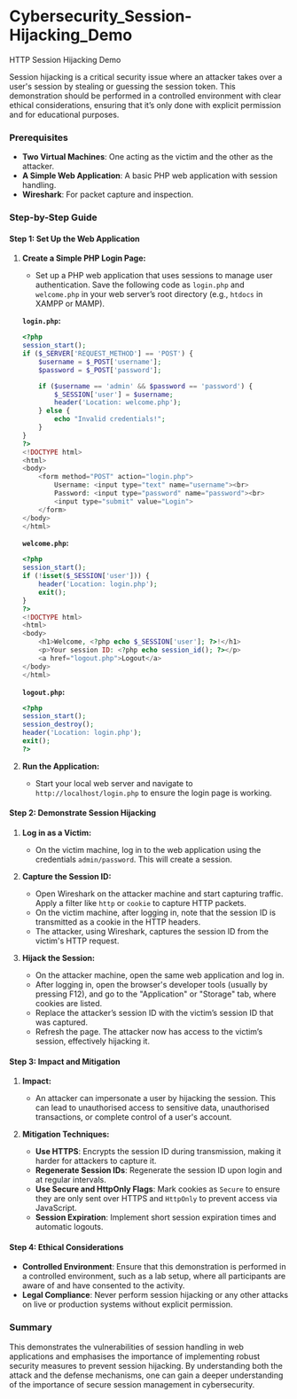 # Cybersecurity_Session-Hijacking_Demo
HTTP Session Hijacking Demo

Session hijacking is a critical security issue where an attacker takes over a user's session by stealing or guessing the session token. This demonstration should be performed in a controlled environment with clear ethical considerations, ensuring that it’s only done with explicit permission and for educational purposes.

### Prerequisites
- **Two Virtual Machines**: One acting as the victim and the other as the attacker.
- **A Simple Web Application**: A basic PHP web application with session handling.
- **Wireshark**: For packet capture and inspection.

### Step-by-Step Guide

#### Step 1: Set Up the Web Application

1. **Create a Simple PHP Login Page:**
   - Set up a PHP web application that uses sessions to manage user authentication. Save the following code as `login.php` and `welcome.php` in your web server’s root directory (e.g., `htdocs` in XAMPP or MAMP).

   **`login.php`:**

   ```php
   <?php
   session_start();
   if ($_SERVER['REQUEST_METHOD'] == 'POST') {
       $username = $_POST['username'];
       $password = $_POST['password'];

       if ($username == 'admin' && $password == 'password') {
           $_SESSION['user'] = $username;
           header('Location: welcome.php');
       } else {
           echo "Invalid credentials!";
       }
   }
   ?>
   <!DOCTYPE html>
   <html>
   <body>
       <form method="POST" action="login.php">
           Username: <input type="text" name="username"><br>
           Password: <input type="password" name="password"><br>
           <input type="submit" value="Login">
       </form>
   </body>
   </html>
   ```

   **`welcome.php`:**

   ```php
   <?php
   session_start();
   if (!isset($_SESSION['user'])) {
       header('Location: login.php');
       exit();
   }
   ?>
   <!DOCTYPE html>
   <html>
   <body>
       <h1>Welcome, <?php echo $_SESSION['user']; ?>!</h1>
       <p>Your session ID: <?php echo session_id(); ?></p>
       <a href="logout.php">Logout</a>
   </body>
   </html>
   ```

   **`logout.php`:**

   ```php
   <?php
   session_start();
   session_destroy();
   header('Location: login.php');
   exit();
   ?>
   ```

2. **Run the Application:**
   - Start your local web server and navigate to `http://localhost/login.php` to ensure the login page is working.

#### Step 2: Demonstrate Session Hijacking

1. **Log in as a Victim:**
   - On the victim machine, log in to the web application using the credentials `admin/password`. This will create a session.

2. **Capture the Session ID:**
   - Open Wireshark on the attacker machine and start capturing traffic. Apply a filter like `http` or `cookie` to capture HTTP packets.
   - On the victim machine, after logging in, note that the session ID is transmitted as a cookie in the HTTP headers.
   - The attacker, using Wireshark, captures the session ID from the victim's HTTP request.

3. **Hijack the Session:**
   - On the attacker machine, open the same web application and log in.
   - After logging in, open the browser's developer tools (usually by pressing F12), and go to the "Application" or "Storage" tab, where cookies are listed.
   - Replace the attacker’s session ID with the victim’s session ID that was captured.
   - Refresh the page. The attacker now has access to the victim’s session, effectively hijacking it.

#### Step 3: Impact and Mitigation

1. **Impact:**
   - An attacker can impersonate a user by hijacking the session. This can lead to unauthorised access to sensitive data, unauthorised transactions, or complete control of a user's account.

2. **Mitigation Techniques:**
   - **Use HTTPS**: Encrypts the session ID during transmission, making it harder for attackers to capture it.
   - **Regenerate Session IDs**: Regenerate the session ID upon login and at regular intervals.
   - **Use Secure and HttpOnly Flags**: Mark cookies as `Secure` to ensure they are only sent over HTTPS and `HttpOnly` to prevent access via JavaScript.
   - **Session Expiration**: Implement short session expiration times and automatic logouts.

#### Step 4: Ethical Considerations

- **Controlled Environment**: Ensure that this demonstration is performed in a controlled environment, such as a lab setup, where all participants are aware of and have consented to the activity.
- **Legal Compliance**: Never perform session hijacking or any other attacks on live or production systems without explicit permission.

### Summary

This demonstrates the vulnerabilities of session handling in web applications and emphasises the importance of implementing robust security measures to prevent session hijacking. By understanding both the attack and the defense mechanisms, one can gain a deeper understanding of the importance of secure session management in cybersecurity.
